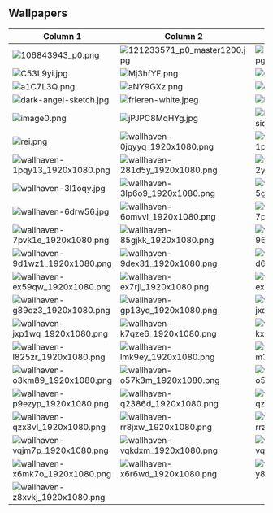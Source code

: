 
## Wallpapers

| Column 1 | Column 2 | Column 3 | Column 4 |
|----------|----------|----------|----------|
| ![106843943_p0.png](./walls/106843943_p0.png) | ![121233571_p0_master1200.jpg](./walls/121233571_p0_master1200.jpg) | ![1725651720032990.jpg](./walls/1725651720032990.jpg) | ![20B6E4ECCC5B18BCE57A1FCF803FEA2629B8F53B.png](./walls/20B6E4ECCC5B18BCE57A1FCF803FEA2629B8F53B.png) |
| ![C53L9yi.jpg](./walls/C53L9yi.jpg) | ![Mj3hfYF.png](./walls/Mj3hfYF.png) | ![QkO1C-JqJbM.jpg](./walls/QkO1C-JqJbM.jpg) | ![Ryo.png](./walls/Ryo.png) |
| ![a1C7L3Q.png](./walls/a1C7L3Q.png) | ![aNY9GXz.png](./walls/aNY9GXz.png) | ![clouds.png](./walls/clouds.png) | ![daadaadasdas.png](./walls/daadaadasdas.png) |
| ![dark-angel-sketch.jpg](./walls/dark-angel-sketch.jpg) | ![frieren-white.jpeg](./walls/frieren-white.jpeg) | ![horizon.jpg](./walls/horizon.jpg) | ![image.png](./walls/image.png) |
| ![image0.png](./walls/image0.png) | ![jPJPC8MqHYg.jpg](./walls/jPJPC8MqHYg.jpg) | ![kreslo-devushka-sidit-nozhki-anime.jpg](./walls/kreslo-devushka-sidit-nozhki-anime.jpg) | ![mima.png](./walls/mima.png) |
| ![rei.png](./walls/rei.png) | ![wallhaven-0jqyyq_1920x1080.png](./walls/wallhaven-0jqyyq_1920x1080.png) | ![wallhaven-1p5zpw_1920x1080.png](./walls/wallhaven-1p5zpw_1920x1080.png) | ![wallhaven-1pe2qv_1920x1080.png](./walls/wallhaven-1pe2qv_1920x1080.png) |
| ![wallhaven-1pqy13_1920x1080.png](./walls/wallhaven-1pqy13_1920x1080.png) | ![wallhaven-281d5y_1920x1080.png](./walls/wallhaven-281d5y_1920x1080.png) | ![wallhaven-2y6pgy_1920x1080.png](./walls/wallhaven-2y6pgy_1920x1080.png) | ![wallhaven-2yqm2g_1920x1080.png](./walls/wallhaven-2yqm2g_1920x1080.png) |
| ![wallhaven-3l1oqy.jpg](./walls/wallhaven-3l1oqy.jpg) | ![wallhaven-3lp6o9_1920x1080.png](./walls/wallhaven-3lp6o9_1920x1080.png) | ![wallhaven-5gojx8_1920x1080.png](./walls/wallhaven-5gojx8_1920x1080.png) | ![wallhaven-6d1zll_1920x1080.png](./walls/wallhaven-6d1zll_1920x1080.png) |
| ![wallhaven-6drw56.jpg](./walls/wallhaven-6drw56.jpg) | ![wallhaven-6omvvl_1920x1080.png](./walls/wallhaven-6omvvl_1920x1080.png) | ![wallhaven-7p7kre_1920x1080.png](./walls/wallhaven-7p7kre_1920x1080.png) | ![wallhaven-7pjl5o_1920x1080.png](./walls/wallhaven-7pjl5o_1920x1080.png) |
| ![wallhaven-7pvk1e_1920x1080.png](./walls/wallhaven-7pvk1e_1920x1080.png) | ![wallhaven-85gjkk_1920x1080.png](./walls/wallhaven-85gjkk_1920x1080.png) | ![wallhaven-966yr8_1920x1080.png](./walls/wallhaven-966yr8_1920x1080.png) | ![wallhaven-9d177d_1920x1080.png](./walls/wallhaven-9d177d_1920x1080.png) |
| ![wallhaven-9d1wz1_1920x1080.png](./walls/wallhaven-9d1wz1_1920x1080.png) | ![wallhaven-9dex31_1920x1080.png](./walls/wallhaven-9dex31_1920x1080.png) | ![wallhaven-d6jlkm_1920x1080.png](./walls/wallhaven-d6jlkm_1920x1080.png) | ![wallhaven-d6q9jl_1920x1080.png](./walls/wallhaven-d6q9jl_1920x1080.png) |
| ![wallhaven-ex59qw_1920x1080.png](./walls/wallhaven-ex59qw_1920x1080.png) | ![wallhaven-ex7rjl_1920x1080.png](./walls/wallhaven-ex7rjl_1920x1080.png) | ![wallhaven-exwe6r_1920x1080.png](./walls/wallhaven-exwe6r_1920x1080.png) | ![wallhaven-g77p57_1920x1080.png](./walls/wallhaven-g77p57_1920x1080.png) |
| ![wallhaven-g89dz3_1920x1080.png](./walls/wallhaven-g89dz3_1920x1080.png) | ![wallhaven-gp13yq_1920x1080.png](./walls/wallhaven-gp13yq_1920x1080.png) | ![wallhaven-jxd68y_1920x1080.png](./walls/wallhaven-jxd68y_1920x1080.png) | ![wallhaven-jxl31y_1920x1080.png](./walls/wallhaven-jxl31y_1920x1080.png) |
| ![wallhaven-jxp1wq_1920x1080.png](./walls/wallhaven-jxp1wq_1920x1080.png) | ![wallhaven-k7qze6_1920x1080.png](./walls/wallhaven-k7qze6_1920x1080.png) | ![wallhaven-kxoqx6_1920x1080.png](./walls/wallhaven-kxoqx6_1920x1080.png) | ![wallhaven-kxqqdq_1920x1080.png](./walls/wallhaven-kxqqdq_1920x1080.png) |
| ![wallhaven-l825zr_1920x1080.png](./walls/wallhaven-l825zr_1920x1080.png) | ![wallhaven-lmk9ey_1920x1080.png](./walls/wallhaven-lmk9ey_1920x1080.png) | ![wallhaven-m36yly_1920x1080.png](./walls/wallhaven-m36yly_1920x1080.png) | ![wallhaven-nr2l27_1920x1080.png](./walls/wallhaven-nr2l27_1920x1080.png) |
| ![wallhaven-o3km89_1920x1080.png](./walls/wallhaven-o3km89_1920x1080.png) | ![wallhaven-o57k3m_1920x1080.png](./walls/wallhaven-o57k3m_1920x1080.png) | ![wallhaven-o5v8pm.png](./walls/wallhaven-o5v8pm.png) | ![wallhaven-p9ep13_1920x1080.png](./walls/wallhaven-p9ep13_1920x1080.png) |
| ![wallhaven-p9ezyp_1920x1080.png](./walls/wallhaven-p9ezyp_1920x1080.png) | ![wallhaven-q2386d_1920x1080.png](./walls/wallhaven-q2386d_1920x1080.png) | ![wallhaven-qzkq6l_1920x1080.png](./walls/wallhaven-qzkq6l_1920x1080.png) | ![wallhaven-qzow97.jpg](./walls/wallhaven-qzow97.jpg) |
| ![wallhaven-qzx3vl_1920x1080.png](./walls/wallhaven-qzx3vl_1920x1080.png) | ![wallhaven-rr8jxw_1920x1080.png](./walls/wallhaven-rr8jxw_1920x1080.png) | ![wallhaven-rrzjy7_1920x1080.png](./walls/wallhaven-rrzjy7_1920x1080.png) | ![wallhaven-vq6kz8_1920x1080.png](./walls/wallhaven-vq6kz8_1920x1080.png) |
| ![wallhaven-vqjm7p_1920x1080.png](./walls/wallhaven-vqjm7p_1920x1080.png) | ![wallhaven-vqkdxm_1920x1080.png](./walls/wallhaven-vqkdxm_1920x1080.png) | ![wallhaven-vqvzzp_1920x1080.png](./walls/wallhaven-vqvzzp_1920x1080.png) | ![wallhaven-wevq5q_1920x1080.png](./walls/wallhaven-wevq5q_1920x1080.png) |
| ![wallhaven-x6mk7o_1920x1080.png](./walls/wallhaven-x6mk7o_1920x1080.png) | ![wallhaven-x6r6wd_1920x1080.png](./walls/wallhaven-x6r6wd_1920x1080.png) | ![wallhaven-y8jxog_1920x1080.png](./walls/wallhaven-y8jxog_1920x1080.png) | ![wallhaven-yx3kex_1920x1080.png](./walls/wallhaven-yx3kex_1920x1080.png) |
| ![wallhaven-z8xvkj_1920x1080.png](./walls/wallhaven-z8xvkj_1920x1080.png) |
